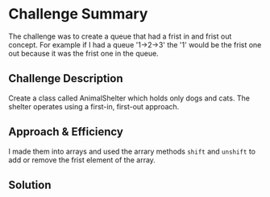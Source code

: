 # Challenge Summary
The challenge was to create a queue that had a  frist in and frist out concept. For example if I had a queue '1->2->3' the '1' would be the frist one out because it was the frist one in the queue.

## Challenge Description
Create a class called AnimalShelter which holds only dogs and cats. The shelter operates using a first-in, first-out approach.

## Approach & Efficiency
I made them into arrays and used the arrary methods `shift` and `unshift` to add or remove the frist element of the array.

## Solution
<!-- Embedded whiteboard image -->